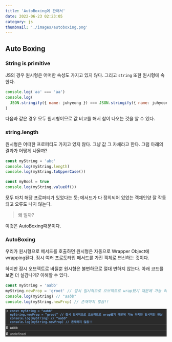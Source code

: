 ```yaml
---
title: 'AutoBoxing에 관해서'
date: 2022-06-23 02:23:05
category: js
thumbnail: './images/autoboxing.png'
---
```


## Auto Boxing

### String is primitive

JS의 경우 원시형은 어떠한 속성도 가지고 있지 않다.
그리고 `string` 또한 원시형에 속한다.

```js
console.log('aa' === 'aa')
console.log(
  JSON.stringify({ name: juhyeong }) === JSON.stringify({ name: juhyeong })
)
```

다음과 같은 경우 모두 원시형이므로 값 비교를 해서 참이 나오는 것을 알 수 있다.

### string.length

원시형은 어떠한 프로퍼티도 가지고 있지 않다. 그냥 값 그 자체라고 한다.
그럼 아래의 결과가 어떻게 나올까?

```js
const myString = 'abc'
console.log(myString.length)
console.log(myString.toUpperCase())
```

```js
const myBool = true
console.log(myString.valueOf())
```

모두 마치 해당 프로퍼티가 있었다는 듯; 메서드가 다 정의되어 있었는 객체인양 잘 작동되고 오류도 나지 않는다.

> 왜 일까?

이것은 AutoBoxing때문이다.

### AutoBoxing

우리가 원시형으로 메서드를 호출하면 원시형은 자동으로 Wrapper Object에 wrapping된다. 잠시 여러 프로토타입 메서드를 가진 객체로 변신하는 것이다.

하지만 잠시 오브젝트로 바뀔뿐 원시형은 불변하므로 절대 변하지 않는다.
아래 코드를 보면 더 실감나게? 이해할 수 있다.

```js
const myString = 'aabb'
myString.newProp = 'groot' // 잠시 일시적으로 오브젝트로 wrap됐기 때문에 가능 하지만 일시적인 현상
console.log(myString) // "aabb"
console.log(myString.newProp) // 존재하지 않음!!
```

![newProp](./images/autoboxing.png)
